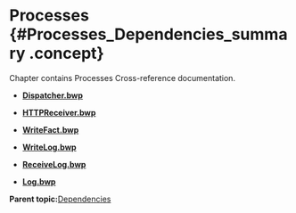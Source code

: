 # Processes {#Processes_Dependencies_summary .concept}

Chapter contains Processes Cross-reference documentation.

-   **[Dispatcher.bwp](../../../cross/dependencies/processes/cross_com.behaimits.sample.http.requestor.Dispatcher.md)**  

-   **[HTTPReceiver.bwp](../../../cross/dependencies/processes/cross_com.behaimits.sample.http.requestor.HTTPReceiver.md)**  

-   **[WriteFact.bwp](../../../cross/dependencies/processes/cross_com.behaimits.sample.db.store.WriteFact.md)**  

-   **[WriteLog.bwp](../../../cross/dependencies/processes/cross_com.behaimits.sample.db.store.WriteLog.md)**  

-   **[ReceiveLog.bwp](../../../cross/dependencies/processes/cross_com.behaimits.sample.jms.receiver.ReceiveLog.md)**  

-   **[Log.bwp](../../../cross/dependencies/processes/cross_com.behaimits.sample.jms.logging.Log.md)**  


**Parent topic:**[Dependencies](../../../cross/dependencies/dependencies.md)

